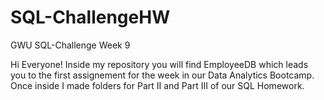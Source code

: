 # SQL-ChallengeHW
GWU SQL-Challenge Week 9

Hi Everyone! Inside my repository you will find EmployeeDB which leads you to the first assignement for the week in our Data Analytics Bootcamp. Once inside I made folders for Part II and Part III of our SQL Homework.
